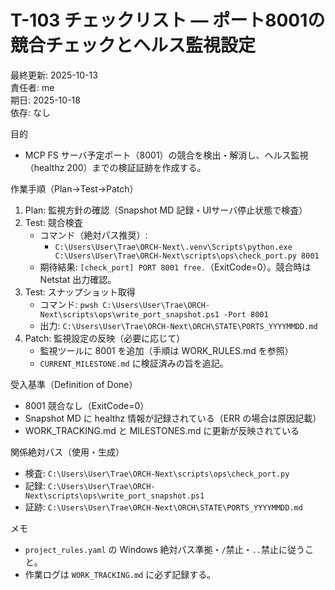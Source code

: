 # T-103 チェックリスト — ポート8001の競合チェックとヘルス監視設定

最終更新: 2025-10-13  
責任者: me  
期日: 2025-10-18  
依存: なし  

目的
- MCP FS サーバ予定ポート（8001）の競合を検出・解消し、ヘルス監視（healthz 200）までの検証証跡を作成する。

作業手順（Plan→Test→Patch）
1) Plan: 監視方針の確認（Snapshot MD 記録・UIサーバ停止状態で検査）
2) Test: 競合検査
   - コマンド（絶対パス推奨）:
     - `C:\Users\User\Trae\ORCH-Next\.venv\Scripts\python.exe C:\Users\User\Trae\ORCH-Next\scripts\ops\check_port.py 8001`
   - 期待結果: `[check_port] PORT 8001 free.`（ExitCode=0）。競合時は Netstat 出力確認。
3) Test: スナップショット取得
   - コマンド: `pwsh C:\Users\User\Trae\ORCH-Next\scripts\ops\write_port_snapshot.ps1 -Port 8001`
   - 出力: `C:\Users\User\Trae\ORCH-Next\ORCH\STATE\PORTS_YYYYMMDD.md`
4) Patch: 監視設定の反映（必要に応じて）
   - 監視ツールに 8001 を追加（手順は WORK_RULES.md を参照）
   - `CURRENT_MILESTONE.md` に検証済みの旨を追記。

受入基準（Definition of Done）
- 8001 競合なし（ExitCode=0）
- Snapshot MD に healthz 情報が記録されている（ERR の場合は原因記載）
- WORK_TRACKING.md と MILESTONES.md に更新が反映されている

関係絶対パス（使用・生成）
- 検査: `C:\Users\User\Trae\ORCH-Next\scripts\ops\check_port.py`
- 記録: `C:\Users\User\Trae\ORCH-Next\scripts\ops\write_port_snapshot.ps1`
- 証跡: `C:\Users\User\Trae\ORCH-Next\ORCH\STATE\PORTS_YYYYMMDD.md`

メモ
- `project_rules.yaml` の Windows 絶対パス準拠・`/`禁止・`..`禁止に従うこと。
- 作業ログは `WORK_TRACKING.md` に必ず記録する。